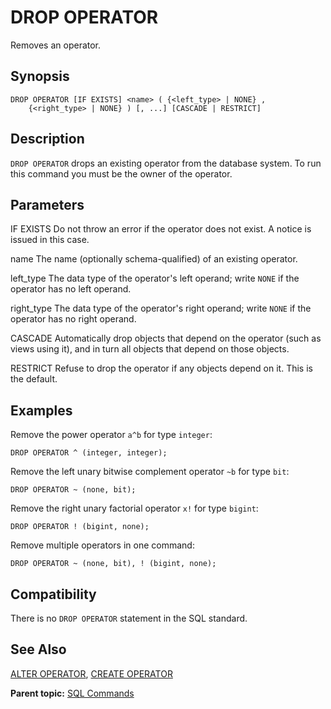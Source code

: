 # DROP OPERATOR 

Removes an operator.

## <a id="section2"></a>Synopsis 

``` {#sql_command_synopsis}
DROP OPERATOR [IF EXISTS] <name> ( {<left_type> | NONE} , 
    {<right_type> | NONE} ) [, ...] [CASCADE | RESTRICT]
```

## <a id="section3"></a>Description 

`DROP OPERATOR` drops an existing operator from the database system. To run this command you must be the owner of the operator.

## <a id="section4"></a>Parameters 

IF EXISTS
Do not throw an error if the operator does not exist. A notice is issued in this case.

name
The name \(optionally schema-qualified\) of an existing operator.

left\_type
The data type of the operator's left operand; write `NONE` if the operator has no left operand.

right\_type
The data type of the operator's right operand; write `NONE` if the operator has no right operand.

CASCADE
Automatically drop objects that depend on the operator \(such as views using it\), and in turn all objects that depend on those objects.

RESTRICT
Refuse to drop the operator if any objects depend on it. This is the default.

## <a id="section5"></a>Examples 

Remove the power operator `a^b` for type `integer`:

```
DROP OPERATOR ^ (integer, integer);
```

Remove the left unary bitwise complement operator `~b` for type `bit`:

```
DROP OPERATOR ~ (none, bit);
```

Remove the right unary factorial operator `x!` for type `bigint`:

```
DROP OPERATOR ! (bigint, none);
```

Remove multiple operators in one command:

```
DROP OPERATOR ~ (none, bit), ! (bigint, none);
```

## <a id="section6"></a>Compatibility 

There is no `DROP OPERATOR` statement in the SQL standard.

## <a id="section7"></a>See Also 

[ALTER OPERATOR](ALTER_OPERATOR.html), [CREATE OPERATOR](CREATE_OPERATOR.html)

**Parent topic:** [SQL Commands](../sql_commands/sql_ref.html)


